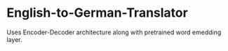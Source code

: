 # English-to-German-Translator

Uses Encoder-Decoder architecture along with pretrained word emedding layer.
